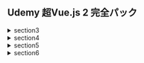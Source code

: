 ## Udemy 超Vue.js 2 完全パック
<details><summary>section3</summary>
  <div>
    <ul>
      <li>#27ウォッチャを使ってデータが変わった時に特定の処理をする</li>
      <li>#28丸かっこ（）は、二重中括弧とv-onディレクティブにおいて、いつ必要なのか</li>
      <li>#29クラスをデータにバインディング(紐付け)する方法その１。オブジェクトを渡し、真偽値を使って動的に適応させるクラスを切り替える</li>
      <li>#30クラスをデータにバインディング(紐付け)する方法その2。オブジェクトを渡し、真偽値を使って動的に適応させるクラスを切り替える</li>
      <li>#31スタイル属性を、オブジェクトを用いて動的にバインディングする</li>
      <li>#32スタイルオブジェクトをデータに書いてコードを見やすくする</li>
      <li>#33複数のスタイルオブジェクトを配列構文を用いて適応させる</li>   
    </ul>
  </div>
</details>
<details><summary>section4</summary>
  <div>
    <ul>
      <li></li>
    </ul>
  </div>
</details>
<details><summary>section5</summary>
  <div>
    <ul>
      <li></li>
    </ul>
  </div>
</details>
<details><summary>section6</summary>
  <div>
    <ul>
      <li></li>
    </ul>
  </div>
</details>

